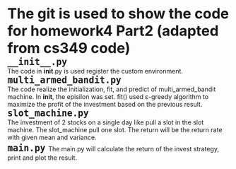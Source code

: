 <font size =6> **The git is used to show the code for homework4 Part2 (adapted from cs349 code)**</font>    
<font size="5">**`__init__.py`**</font>  
The code in __init__.py is used register the custom environment.  
<font size = 5> **`multi_armed_bandit.py`** </font>  
The code realize the initialization, fit, and predict of multi_armed_bandit machine. In __init__, the episilon was set. fit() used ε-greedy algorithm to maximize the profit of the investment based on the previous result.    
<font size =5 > **`slot_machine.py`**</font>    
The investment of 2 stocks on a single day like pull a slot in the slot machine. The slot_machine pull one slot. The return will be the return rate with given mean and variance.  
<font size =5> **`main.py`** </font>
The main.py will calculate the return of the invest strategy, print and plot the result.
